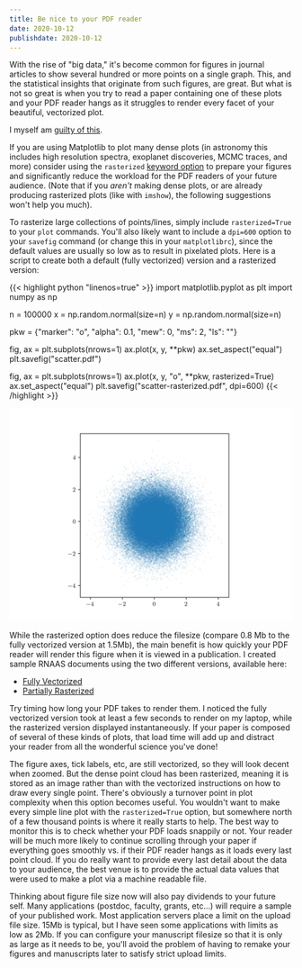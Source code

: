 ```yaml
---
title: Be nice to your PDF reader
date: 2020-10-12
publishdate: 2020-10-12
---
```


With the rise of "big data," it's become common for figures in journal articles to show several hundred or more points on a single graph. This, and the statistical insights that originate from such figures, are great. But what is not so great is when you try to read a paper containing one of these plots and your PDF reader hangs as it struggles to render every facet of your beautiful, vectorized plot.

I myself am [guilty of this](https://ui.adsabs.harvard.edu/abs/2017ApJ...851..132C/abstract).

If you are using Matplotlib to plot many dense plots (in astronomy this includes high resolution spectra, exoplanet discoveries, MCMC traces, and more) consider using the `rasterized` [keyword option](https://matplotlib.org/api/_as_gen/matplotlib.artist.Artist.set_rasterized.html#matplotlib.artist.Artist.set_rasterized) to prepare your figures and significantly reduce the workload for the PDF readers of your future audience. (Note that if you *aren't* making dense plots, or are already producing rasterized plots (like with `imshow`), the following suggestions won't help you much).

To rasterize large collections of points/lines, simply include `rasterized=True` to your `plot` commands. You'll also likely want to include a `dpi=600` option to your `savefig` command (or change this in your `matplotlibrc`), since the default values are usually so low as to result in pixelated plots. Here is a script to create both a default (fully vectorized) version and a rasterized version:

{{< highlight python "linenos=true" >}}
import matplotlib.pyplot as plt
import numpy as np

n = 100000
x = np.random.normal(size=n)
y = np.random.normal(size=n)

pkw = {"marker": "o", "alpha": 0.1, "mew": 0, "ms": 2, "ls": ""}

fig, ax = plt.subplots(nrows=1)
ax.plot(x, y, **pkw)
ax.set_aspect("equal")
plt.savefig("scatter.pdf")

fig, ax = plt.subplots(nrows=1)
ax.plot(x, y, "o", **pkw, rasterized=True)
ax.set_aspect("equal")
plt.savefig("scatter-rasterized.pdf", dpi=600)
{{< /highlight >}}

![scatter-rasterized](scatter-rasterized.png)

While the rasterized option does reduce the filesize (compare 0.8 Mb to the fully vectorized version at 1.5Mb), the main benefit is how quickly your PDF reader will render this figure when it is viewed in a publication. I created sample RNAAS documents using the two different versions, available here:

* [Fully Vectorized](fully_vectorized.pdf)
* [Partially Rasterized](rasterized.pdf)

Try timing how long your PDF takes to render them. I noticed the fully vectorized version took at least a few seconds to render on my laptop, while the rasterized version displayed instantaneously. If your paper is composed of several of these kinds of plots, that load time will add up and distract your reader from all the wonderful science you've done!

The figure axes, tick labels, etc, are still vectorized, so they will look decent when zoomed. But the dense point cloud has been rasterized, meaning it is stored as an image rather than with the vectorized instructions on how to draw every single point. There's obviously a turnover point in plot complexity when this option becomes useful. You wouldn't want to make every simple line plot with the `rasterized=True` option, but somewhere north of a few thousand points is where it really starts to help. The best way to monitor this is to check whether your PDF loads snappily or not. Your reader will be much more likely to continue scrolling through your paper if everything goes smoothly vs. if their PDF reader hangs as it loads every last point cloud. If you do really want to provide every last detail about the data to your audience, the best venue is to provide the actual data values that were used to make a plot via a machine readable file.

Thinking about figure file size now will also pay dividends to your future self. Many applications (postdoc, faculty, grants, etc...) will require a sample of your published work. Most application servers place a limit on the upload file size. 15Mb is typical, but I have seen some applications with limits as low as 2Mb. If you can configure your manuscript filesize so that it is only as large as it needs to be, you'll avoid the problem of having to remake your figures and manuscripts later to satisfy strict upload limits.
